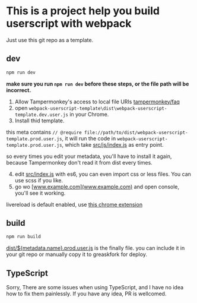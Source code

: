 # This is a project help you build userscript with webpack

Just use this git repo as a template.

## dev

```bash
npm run dev
```

**make sure you run `npm run dev` before these steps, or the file path will be incorrect.**

1. Allow Tampermonkey's access to local file URIs [tampermonkey/faq](https://tampermonkey.net/faq.php?ext=dhdg#Q204)
2. open `webpack-userscript-template\dist\webpack-userscript-template.dev.user.js` in your Chrome.
3. Install thid template.

this meta contains `// @require file://path/to/dist/webpack-userscript-template.prod.user.js`,
it will run the code in `webpack-userscript-template.prod.user.js`,
which take [src/js/index.js](./src/js/index.js) as entry point.

so every times you edit your metadata, you'll have to install it again,
because Tampermonkey don't read it from dist every times.

4. edit [src/index.js](./src/index.js) with es6, you can even import css or less files. You can use scss if you like.
5. go wo [www.example.com](www.example.com) and open console, you'll see it working.

livereload is default enabled, use [this chrome extension](https://chrome.google.com/webstore/detail/jnihajbhpnppcggbcgedagnkighmdlei)

## build

```bash
npm run build
```

[dist/${metadata.name}.prod.user.js](./dist/webpack-userscript-template.prod.user.js)
is the finally file. you can include it in your git repo or manually copy it to greaskfork for deploy.


## TypeScript

Sorry, There are some issues when using TypeScript,
and I have no idea how to fix them painlessly. If you have any idea, PR is wellcomed.

